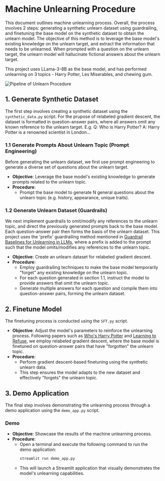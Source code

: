 
# Machine Unlearning Procedure

This document outlines machine unlearning process. Overall, the process involves 2 steps: generating a synthetic unlearn dataset using guardrailing, and finetuning the base model on the synthetic dataset to obtain the unlearn model. The objective of this method is to leverage the base model's existing knowledge on the unlearn target, and extract the information that needs to be unlearned. When prompted with a question on the unlearn target, the unlearn model will hallucinate fictional answers about the unlearn target.

This project uses LLama-3-8B as the base model, and has performed unlearning on 3 topics - Harry Potter, Les Miserables, and chewing gum.

![Pipeline of Unlearn Procedure](../data/figures/unlearn_diagram.png)

## 1. Generate Synthetic Dataset

The first step involves creating a synthetic dataset using the `synthetic_data.py` script. For the prupose of relabeled gradient descent, the dataset is formatted in question-answer pairs, where all answers omit any known reference to the unlearn target. E.g. Q: Who is Harry Potter? A: Harry Potter is a renowned scientist in London...

### 1.1 Generate Prompts About Unlearn Topic (Prompt Engineering)

Before generating the unlearn dataset, we first use prompt engineering to generate a diverse set of questions about the unlearn target.

- **Objective**: Leverage the base model's existing knowledge to generate prompts related to the unlearn topic.
- **Procedure**: 
  - Prompt the base model to generate N general questions about the unlearn topic (e.g. history, appearance, unique traits).

### 1.2 Generate Unlearn Dataset (Guardrails)

We next implement guardrails to omit/modify any references to the unlearn topic, and direct the previously generated prompts back to the base model. Each question-answer pair then forms the basis of the unlearn dataset. This project uses the 'prefix' guardrailing method mentioned in [Guardrail Baselines for Unlearning in LLMs](https://arxiv.org/pdf/2403.03329), where a prefix is added to the prompt such that the model omits/modifies any references to the unlearn topic.

- **Objective**: Create an unlearn dataset for relabeled gradient descent.
- **Procedure**:
  - Employ guardrailing techniques to make the base model temporarily "forget" any existing knowledge on the unlearn topic.
  - For each question generated in section 1.1, instruct the model to provide answers that omit the unlearn topic.
  - Generate multiple answers for each question and compile them into question-answer pairs, forming the unlearn dataset.

## 2. Finetune Model

The finetuning process is conducted using the `SFT.py` script. 

- **Objective**: Adjust the model's parameters to reinforce the unlearning process. Following papers such as [Who's Harry Potter](https://arxiv.org/pdf/2310.02238) and [Learning to Refuse](https://arxiv.org/abs/2407.10058), we employ relabeled gradient descent, where the base model is finetuned on question-answer pairs that have "forgotten" the unlearn topic.
- **Procedure**: 
  - Perform gradient descent-based finetuning using the synthetic unlearn data.
  - This step ensures the model adapts to the new dataset and effectively "forgets" the unlearn topic.

## 3. Demo Application

The final step involves demonstrating the unlearning process through a demo application using the `demo_app.py` script. 

### Demo

- **Objective**: Showcase the results of the machine unlearning process.
- **Procedure**: 
  - Open a terminal and execute the following command to run the demo application:
    ```bash
    streamlit run demo_app.py
    ```
  - This will launch a Streamlit application that visually demonstrates the model's unlearning capabilities.
